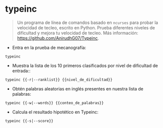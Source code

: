 # typeinc

> Un programa de línea de comandos basado en `ncurses` para probar la velocidad de tecleo, escrito en Python.
> Prueba diferentes niveles de dificultad y mejora tu velocidad de tecleo.
> Más información: <https://github.com/AnirudhG07/Typeinc>.

- Entra en la prueba de mecanografía:

`typeinc`

- Muestra la lista de los 10 primeros clasificados por nivel de dificultad de entrada::

`typeinc {{-r|--ranklist}} {{nivel_de_dificultad}}`

- Obtén palabras aleatorias en inglés presentes en nuestra lista de palabras:

`typeinc {{-w|--words}} {{conteo_de_palabras}}`

- Calcula el resultado hipotético en Typeinc:

`typeinc {{-s|--score}}`
